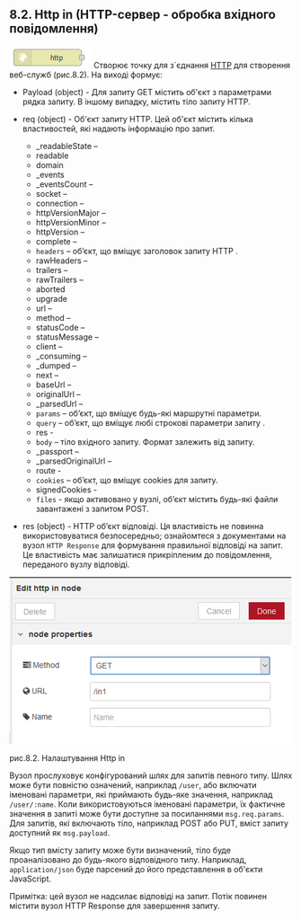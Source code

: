 ## 8.2. Http in (HTTP-сервер - обробка вхідного повідомлення)

![img](media/http_in.png) Створює точку для з`єднання  [HTTP](https://uk.wikipedia.org/wiki/HTTP) для створення веб-служб (рис.8.2). На виході формує:

- Payload (object) - Для запиту GET містить об'єкт з параметрами рядка     запиту. В іншому випадку, містить тіло запиту HTTP.
- req (object) - Об'єкт запиту HTTP. Цей об'єкт містить кілька     властивостей, які надають інформацію про запит. 

  - _readableState – 
  - readable
  - domain
  - _events
  - _eventsCount – 
  - socket –
  - connection – 
  - httpVersionMajor –
  - httpVersionMinor – 
  - httpVersion –
  - complete –
  - `headers` – об’єкт, що вміщує заголовок запиту HTTP .
  - rawHeaders – 
  - trailers – 
  - rawTrailers – 
  - aborted
  - upgrade
  - url –
  - method – 
  - statusCode – 
  - statusMessage – 
  - client – 
  - _consuming –
  - _dumped –
  - next –
  - baseUrl –
  - originalUrl – 
  - _parsedUrl –
  - `params` – об’єкт, що вміщує будь-які маршрутні параметри. 
  - `query` – об’єкт, що вміщує любі строкові параметри запиту .
  - res - 
  - `body` – тіло вхідного запиту. Формат залежить від запиту. 
  - _passport –
  - _parsedOriginalUrl – 
  - route - 
  - `cookies` – об’єкт, що вміщує cookies для запиту.
  - signedCookies - 
  - `files` - якщо активовано у вузлі, об’єкт містить будь-які файли завантажені з запитом POST.

- res (object)     - HTTP об’єкт відповіді. Ця властивість не повинна     використовуватися безпосередньо; ознайомтеся з документами на вузол `HTTP Response` для формування     правильної відповіді на запит. Це властивість має залишатися прикріпленим     до повідомлення, переданого вузлу відповіді.

![img](media/8_2.png)

рис.8.2. Налаштування Http in

Вузол прослуховує конфігурований шлях для запитів певного типу. Шлях може бути повністю означений, наприклад `/user`, або включати іменовані параметри, які приймають будь-яке значення, наприклад `/user/:name`. Коли використовуються іменовані параметри, їх фактичне значення в запиті може бути доступне за посиланнями `msg.req.params`.
 Для запитів, які включають тіло, наприклад POST або PUT, вміст запиту доступний як `msg.payload`.

Якщо тип вмісту запиту може бути визначений, тіло буде проаналізовано до будь-якого відповідного типу. Наприклад, `application/json` буде парсений до його представлення в об'єкти JavaScript.

Примітка: цей вузол не надсилає відповіді на запит. Потік повинен містити вузол HTTP Response для завершення запиту.